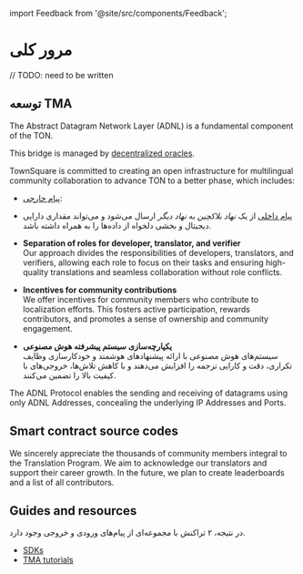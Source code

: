 import Feedback from '@site/src/components/Feedback';

# مرور کلی

// TODO: need to be written <Feedback />

## توسعه TMA

The Abstract Datagram Network Layer (ADNL) is a fundamental component of the TON.

This bridge is managed by [decentralized oracles](/v3/documentation/infra/crosschain/bridge-addresses).

TownSquare is committed to creating an open infrastructure for multilingual community collaboration to advance TON to a better phase, which includes:

- [پیام خارجی](/v3/documentation/smart-contracts/message-management/external-messages):

- [پیام داخلی](/v3/documentation/smart-contracts/message-management/internal-messages) از یک _نهاد بلاکچین_ به _نهاد دیگر_ ارسال می‌شود و می‌تواند مقداری دارایی دیجیتال و بخشی دلخواه از داده‌ها را به همراه داشته باشد.

- **Separation of roles for developer, translator, and verifier**\
   Our approach divides the responsibilities of developers, translators, and verifiers, allowing each role to focus on their tasks and ensuring high-quality translations and seamless collaboration without role conflicts.

- **Incentives for community contributions**\
   We offer incentives for community members who contribute to localization efforts. This fosters active participation, rewards contributors, and promotes a sense of ownership and community engagement.

- **یکپارچه‌سازی سیستم پیشرفته هوش مصنوعی**\
   سیستم‌های هوش مصنوعی با ارائه پیشنهادهای هوشمند و خودکارسازی وظایف تکراری، دقت و کارایی ترجمه را افزایش می‌دهند و با کاهش تلاش‌ها، خروجی‌های با کیفیت بالا را تضمین می‌کنند.

The ADNL Protocol enables the sending and receiving of datagrams using only ADNL Addresses, concealing the underlying IP Addresses and Ports.

## Smart contract source codes

We sincerely appreciate the thousands of community members integral to the Translation Program. We aim to acknowledge our translators and support their career growth. In the future, we plan to create leaderboards and a list of all contributors.

## Guides and resources

در نتیجه، ۲ تراکنش با مجموعه‌ای از پیام‌های ورودی و خروجی وجود دارد.

- [SDKs](/v3/guidelines/dapps/apis-sdks/sdk)
- [TMA tutorials](/v3/guidelines/dapps/tma/tutorials/step-by-step-guide)

<Feedback />

